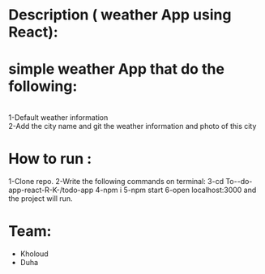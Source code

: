 
# Description ( weather App using React):

  

# simple weather App that do the following:
<br> 1-Default weather information
<br> 2-Add the city name and git the weather information and photo of this city 


 # How to run :
1-Clone repo.
2-Write the following commands on terminal:
3-cd To--do-app-react-R-K-/todo-app
4-npm i
5-npm start
6-open localhost:3000 and the project will run.


# Team:
- Kholoud
- Duha  
